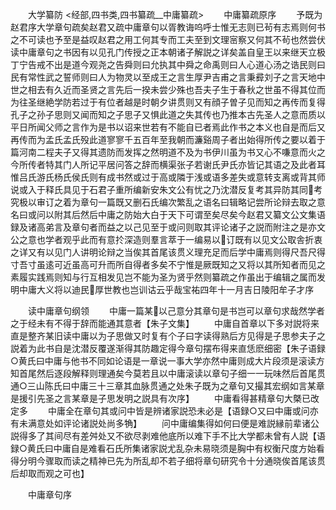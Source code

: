 <!-- { "loadSidebar": true } -->









　　大学纂防
<经部,四书类,四书纂疏__中庸纂疏>
　　中庸纂疏原序
　　予既为赵君序大学章句疏矣赵君又疏中庸章句以胥教诲呜呼士惟无志则已茍有志焉则何书之不可读也予至是益叹赵君之用工何其专而工夫至到文理宻察又何其不茍也然尝伏读中庸章句之书因有以见孔门传授之正本朝诸子解説之详矣盖自皇王以来继天立极丁宁告戒不出是道今观尧之告舜则曰允执其中舜之命禹则曰人心道心汤之诰民则曰民有常性武之誓师则曰人为物灵以至成王之言生厚尹吉甫之言秉彛刘子之言天地中世之相去有久近而圣贤之言先后一揆未尝少殊也吾夫子生于春秋之世虽不得其位而为往圣继絶学防若过于有位者越是时朝夕讲贯则又有顔子曽子见而知之再传而复得孔子之孙子思则又闻而知之子思子又惧此道之失其传也乃推本古先圣人之意而质以平日所闻父师之言作为是书以诏来世若有不能自已者焉此作书之本义也自是而后又再传而为孟氏孟氏殁此道寥寥千五百年至我朝而濂谿周子者出始得所传之要以着于篇河南二程夫子又得其遗防而发挥之然明道不及为书伊川虽为书又心不嗛意而火之今所传者特其门人所记平居问答之辞而横渠张子若谢氏尹氏亦皆记其语之及此者耳惟吕氏游氏杨氏侯氏则有成书然或过于高或隣于浅或语多差失或意转支离或背其师说或入于释氏具见于石君子重所编新安朱文公有忧之乃沈潜反复考其异防其同考究极以审订之着为章句一篇既又删石氏编次繁乱之语名曰辑略记尝所论辩去取之意名曰或问以附其后然后中庸之防始大白于天下可谓至矣尽矣今赵君又纂文公文集语録及诸高弟言及章句者而益之以己见至于或问则取其评论诸子之説而附注之是亦文公之意也学者观乎此而有意扵深造则羣言萃于一编易以订既有以见文公取舎折衷之详又有以见门人讲明论辩之当俟其首尾该贯义理充足而后学中庸焉则得尺吾尺得寸吾寸虽逺可近虽高可升而所自得者多矣不宁惟是厥既知之又将以其所知者而见之素履实践焉则知与行互相发见岂不能为圣为贤乎然则纂疏之作虽出于编辑之属而发明中庸大义将以迪民厚世教也岂训诂云乎哉宝祐四年十一月吉日陵阳牟子才序









　　读中庸章句纲领
　　中庸一篇某以己意分其章句是书岂可以章句求哉然学者之于经未有不得于辞而能通其意者【朱子文集】
　　中庸自首章以下多对説将来直是整齐某旧读中庸以为子思做又时复有个子曰字读得熟后方见得是子思参夫子之説着为此书自是沈潜反覆遂渐得其防趣定得今章句摆布得来直恁麽细密【朱子语録○黄氏曰中庸与他书不同如论语是一章说一事大学亦然中庸则成大片段须是滚读方知首尾然后逐段解释则理通矣今莫若且以中庸滚读以章句子细一一玩味然后首尾贯通○三山陈氏曰中庸三十三章其血脉贯通之处朱子既为之章句又撮其宏纲如言某章是援引先圣之言某章是子思发明之説具有次序】
　　中庸看得甚精章句大槩已改定多
　　中庸全在章句其或问中皆是辨诸家説恐未必是【语録○又曰中庸或问亦有未满意处如评论诸説处尚多觕】
　　问中庸编集得如何曰便是难説縁前辈诸公説得多了其间尽有差舛处又不欲尽剥难他底所以难下手不比大学都未曾有人説【语録○黄氏曰中庸自是难看石氏所集诸家説尤乱杂未易晓须是胸中有权衡尺度方始看得分明今骤取而读之精神已先为所乱却不若子细将章句研究令十分通晓俟首尾该贯后却取而观之可也】












　　中庸章句序
